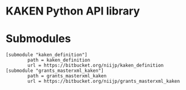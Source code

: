 # KAKEN Python API library

# Submodules

```
[submodule "kaken_definition"]
        path = kaken_definition
        url = https://bitbucket.org/niijp/kaken_definition
[submodule "grants_masterxml_kaken"]
        path = grants_masterxml_kaken
        url = https://bitbucket.org/niijp/grants_masterxml_kaken
```